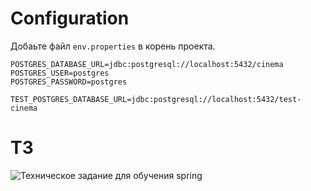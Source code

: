 # Configuration
Добаьте файл `env.properties` в корень проекта.
```properties
POSTGRES_DATABASE_URL=jdbc:postgresql://localhost:5432/cinema
POSTGRES_USER=postgres
POSTGRES_PASSWORD=postgres

TEST_POSTGRES_DATABASE_URL=jdbc:postgresql://localhost:5432/test-cinema
```
# ТЗ
![Техническое задание для обучения spring](https://media.discordapp.net/attachments/1101844811767627888/1101855183400603648/jguM7_FyF9s.png?width=1203&height=676)
